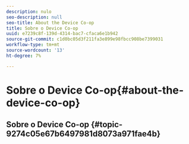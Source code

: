 ```yaml
---
description: nulo
seo-description: null
seo-title: About the Device Co-op
title: Sobre o Device Co-op
uuid: e7239c8f-139d-4314-bac7-cfaca6e1b942
source-git-commit: c1d0bc05d3f211fa3e899e98fbcc908be7399031
workflow-type: tm+mt
source-wordcount: '13'
ht-degree: 7%

---
```



# Sobre o Device Co-op{#about-the-device-co-op}

## Sobre o Device Co-op {#topic-9274c05e67b6497981d8073a971fae4b}

